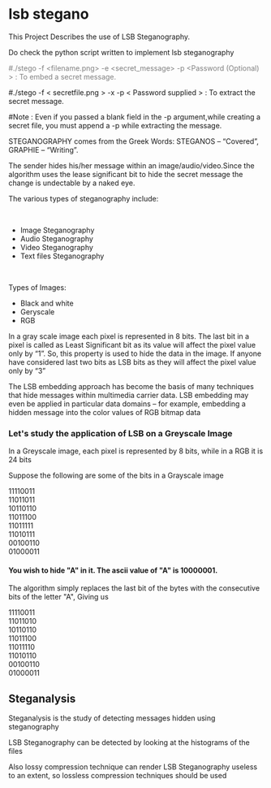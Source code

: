 # lsb stegano

This Project Describes the use of LSB Steganography.<br>

Do check the python script written to implement lsb steganography<br>

<p style="color: grey" >#./stego -f &lt;filename.png&gt; -e &lt;secret_message&gt; -p &lt;Password (Optional) &gt; : To embed a secret message. <br>

#./stego -f &lt; secretfile.png &gt; -x -p &lt; Password supplied &gt; : To extract the secret message.<br>

#Note : Even if you passed a blank field in the -p argument,while creating a secret file, you must append a -p while extracting the message. </P>

STEGANOGRAPHY  comes  from  the  Greek  Words:  STEGANOS  –  “Covered”,  GRAPHIE  –  “Writing”.

The sender hides his/her message within an image/audio/video.Since the algorithm uses the lease significant bit to hide the secret message the change is undectable by a naked eye.<br>

The various types of steganography include:

<br>

<ul>

  <li>Image Steganography</li>

  <li>Audio  Steganography</li>

  <li>Video Steganography</li>

  <li>Text files Steganography</li>

  </ul>

<br>

Types of Images:

<ul>

  <li>Black and white</li>

  <li>Geryscale</li>

  <li>RGB</li>

</ul>

<p>In a gray scale image each pixel is represented in 8 bits. The last bit in a pixel is called as Least Significant bit as its value will affect the pixel value only by “1”. So, this property is used to hide the data in the image. If anyone have considered last two bits as LSB bits as they will affect the pixel value only by “3”</P>

<p>  The  LSB  embedding  approach  has become the basis of many techniques that hide messages within multimedia carrier data. LSB embedding may even be  applied  in  particular  data  domains  –  for  example,  embedding  a  hidden  message  into  the  color  values  of  RGB bitmap data</p>

<h3>Let's study the application of LSB on a Greyscale Image</h3>

<p>In a Greyscale image, each pixel is represented by 8 bits, while in a RGB it is 24 bits</p>

<p>Suppose the following are some of the bits in a Grayscale image</p>

<p>11110011 <br> 11011011 <br>10110110 <br> 11011100<br>11011111 <br> 11010111 <br> 00100110 <br> 01000011</p>

<h4>You wish to hide "A" in it. The ascii value of "A" is 10000001.</h4>

<p>The algorithm simply replaces the last bit of the bytes with the consecutive bits of the letter "A", Giving us </p>

<p>11110011 <br> 11011010 <br>10110110 <br> 11011100<br>11011110 <br> 11010110 <br> 00100110 <br> 01000011</p>

<h2>Steganalysis</h2>

<p>Steganalysis is the study of detecting messages hidden using steganography</p>

<p>LSB Steganography can be detected by looking at the histograms of the files</p>

<p>Also lossy compression technique can render LSB Steganography useless to an extent, so lossless compression techniques should be used</p>

